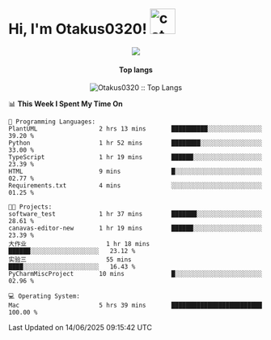 <h1> Hi, I'm Otakus0320! <img src="https://media.giphy.com/media/mGcNjsfWAjY5AEZNw6/giphy.gif" width="50" alt="cat"></h1>

<p align="center"><a href="https://wakatime.com/@044d69d0-1253-4f60-96b6-5d19a0f9dde5"><img src="https://wakatime.com/badge/user/044d69d0-1253-4f60-96b6-5d19a0f9dde5.svg" /></a></p>

<h4 align="center">Top langs</h4>

<p align="center"><img src="https://github-readme-stats.vercel.app/api/top-langs/?username=Otakus0320&langs_count=10&theme=tokyonight&layout=compact&timestamp={{random_number}}" alt="Otakus0320 :: Top Langs" /></p>

<!--START_SECTION:waka-->
📊 **This Week I Spent My Time On** 

```text
💬 Programming Languages: 
PlantUML                 2 hrs 13 mins       ██████████░░░░░░░░░░░░░░░   39.20 % 
Python                   1 hr 52 mins        ████████░░░░░░░░░░░░░░░░░   33.00 % 
TypeScript               1 hr 19 mins        ██████░░░░░░░░░░░░░░░░░░░   23.39 % 
HTML                     9 mins              █░░░░░░░░░░░░░░░░░░░░░░░░   02.77 % 
Requirements.txt         4 mins              ░░░░░░░░░░░░░░░░░░░░░░░░░   01.25 % 

🐱‍💻 Projects: 
software_test            1 hr 37 mins        ███████░░░░░░░░░░░░░░░░░░   28.61 % 
canavas-editor-new       1 hr 19 mins        ██████░░░░░░░░░░░░░░░░░░░   23.39 % 
大作业                      1 hr 18 mins        ██████░░░░░░░░░░░░░░░░░░░   23.12 % 
实验三                      55 mins             ████░░░░░░░░░░░░░░░░░░░░░   16.43 % 
PyCharmMiscProject       10 mins             █░░░░░░░░░░░░░░░░░░░░░░░░   02.96 % 

💻 Operating System: 
Mac                      5 hrs 39 mins       █████████████████████████   100.00 % 
```


 Last Updated on 14/06/2025 09:15:42 UTC
<!--END_SECTION:waka-->
